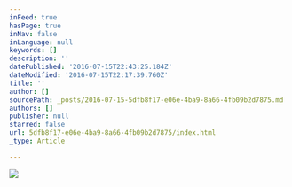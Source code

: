```yaml
---
inFeed: true
hasPage: true
inNav: false
inLanguage: null
keywords: []
description: ''
datePublished: '2016-07-15T22:43:25.184Z'
dateModified: '2016-07-15T22:17:39.760Z'
title: ''
author: []
sourcePath: _posts/2016-07-15-5dfb8f17-e06e-4ba9-8a66-4fb09b2d7875.md
authors: []
publisher: null
starred: false
url: 5dfb8f17-e06e-4ba9-8a66-4fb09b2d7875/index.html
_type: Article

---
```

![](https://the-grid-user-content.s3-us-west-2.amazonaws.com/959e7563-c191-4604-bf85-c07318781b75.jpg)